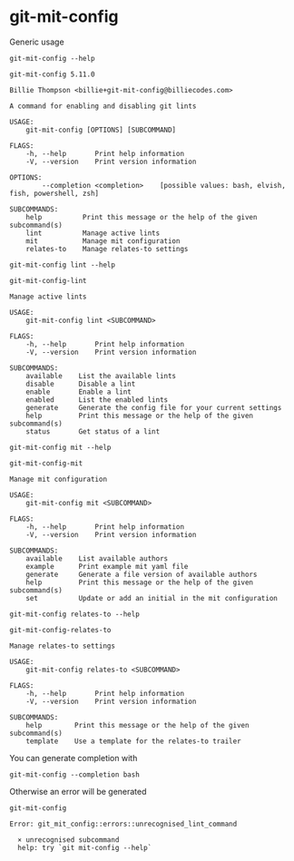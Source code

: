 # git-mit-config

Generic usage

``` shell,script(expected_exit_code=0)
git-mit-config --help
```

``` shell,verify(stream=stdout)
git-mit-config 5.11.0

Billie Thompson <billie+git-mit-config@billiecodes.com>

A command for enabling and disabling git lints

USAGE:
    git-mit-config [OPTIONS] [SUBCOMMAND]

FLAGS:
    -h, --help       Print help information
    -V, --version    Print version information

OPTIONS:
        --completion <completion>    [possible values: bash, elvish, fish, powershell, zsh]

SUBCOMMANDS:
    help          Print this message or the help of the given subcommand(s)
    lint          Manage active lints
    mit           Manage mit configuration
    relates-to    Manage relates-to settings
```

``` shell,script(expected_exit_code=0)
git-mit-config lint --help
```

``` shell,verify(stream=stdout)
git-mit-config-lint 

Manage active lints

USAGE:
    git-mit-config lint <SUBCOMMAND>

FLAGS:
    -h, --help       Print help information
    -V, --version    Print version information

SUBCOMMANDS:
    available    List the available lints
    disable      Disable a lint
    enable       Enable a lint
    enabled      List the enabled lints
    generate     Generate the config file for your current settings
    help         Print this message or the help of the given subcommand(s)
    status       Get status of a lint
```

``` shell,script(expected_exit_code=0)
git-mit-config mit --help
```

``` shell,verify(stream=stdout)
git-mit-config-mit 

Manage mit configuration

USAGE:
    git-mit-config mit <SUBCOMMAND>

FLAGS:
    -h, --help       Print help information
    -V, --version    Print version information

SUBCOMMANDS:
    available    List available authors
    example      Print example mit yaml file
    generate     Generate a file version of available authors
    help         Print this message or the help of the given subcommand(s)
    set          Update or add an initial in the mit configuration
```

``` shell,script(expected_exit_code=0)
git-mit-config relates-to --help
```

``` shell,verify(stream=stdout)
git-mit-config-relates-to 

Manage relates-to settings

USAGE:
    git-mit-config relates-to <SUBCOMMAND>

FLAGS:
    -h, --help       Print help information
    -V, --version    Print version information

SUBCOMMANDS:
    help        Print this message or the help of the given subcommand(s)
    template    Use a template for the relates-to trailer
```

You can generate completion with

``` shell,script(expected_exit_code=0)
git-mit-config --completion bash
```

Otherwise an error will be generated

``` shell,script(expected_exit_code=1)
git-mit-config
```
``` shell,verify(stream=stderr)
Error: git_mit_config::errors::unrecognised_lint_command

  × unrecognised subcommand
  help: try `git mit-config --help`

```
